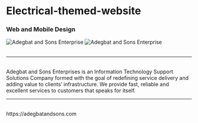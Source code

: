 # Electrical-themed-website

### Web and Mobile Design
![Adegbat and Sons Enterprise](https://res.cloudinary.com/precious24/image/upload/v1617099194/ade.jpg) ![Adegbat and Sons Enterprise](https://res.cloudinary.com/precious24/image/upload/v1617099194/adegbatSonsMobile.jpg)
<br>
<br>
<hr>
<br>
Adegbat and Sons Enterprises is an Information Technology Support Solutions Company formed with the goal of redefining service delivery and adding value to clients’ infrastructure. We provide fast, reliable and excellent services to customers that speaks for itself.
<hr>
<br>
https://adegbatandsons.com
